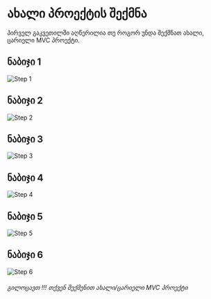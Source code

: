 ﻿# ახალი პროექტის შექმნა
პირველ გაკვეთილში აღწერილია თუ როგორ უნდა შექმნათ ახალი, ცარიელი MVC პროექტი.

## ნაბიჯი 1
![Step 1](http://academy.63bits.com/upload/assets/lesson1/01.jpg)

## ნაბიჯი 2
![Step 2](http://academy.63bits.com/upload/assets/lesson1/02.jpg)

## ნაბიჯი 3
![Step 3](http://academy.63bits.com/upload/assets/lesson1/03.jpg)

## ნაბიჯი 4
![Step 4](http://academy.63bits.com/upload/assets/lesson1/04.jpg)

## ნაბიჯი 5
![Step 5](http://academy.63bits.com/upload/assets/lesson1/05.jpg)

## ნაბიჯი 6
![Step 6](http://academy.63bits.com/upload/assets/lesson1/06.jpg)

###### გილოცავთ !!! თქვენ შექმენით ახალი/ცარიელი MVC პროექტი